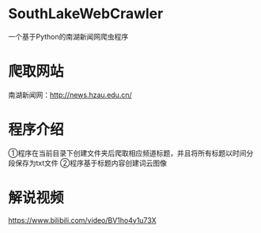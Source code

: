 # SouthLakeWebCrawler
一个基于Python的南湖新闻网爬虫程序
# 爬取网站
南湖新闻网：http://news.hzau.edu.cn/  
# 程序介绍
①程序在当前目录下创建文件夹后爬取相应频道标题，并且将所有标题以时间分段保存为txt文件
②程序基于标题内容创建词云图像
# 解说视频
https://www.bilibili.com/video/BV1ho4y1u73X
